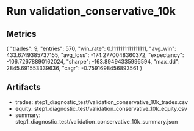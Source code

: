 # Run validation_conservative_10k

## Metrics
{
  "trades": 9,
  "entries": 570,
  "win_rate": 0.1111111111111111,
  "avg_win": 433.6749385737155,
  "avg_loss": -174.2770048360372,
  "expectancy": -106.72678890162024,
  "sharpe": -163.89494335996594,
  "max_dd": 2845.691553339636,
  "cagr": -0.7591698456893561
}

## Artifacts
- trades: step1_diagnostic_test/validation_conservative_10k_trades.csv
- equity: step1_diagnostic_test/validation_conservative_10k_equity.csv
- summary: step1_diagnostic_test/validation_conservative_10k_summary.json